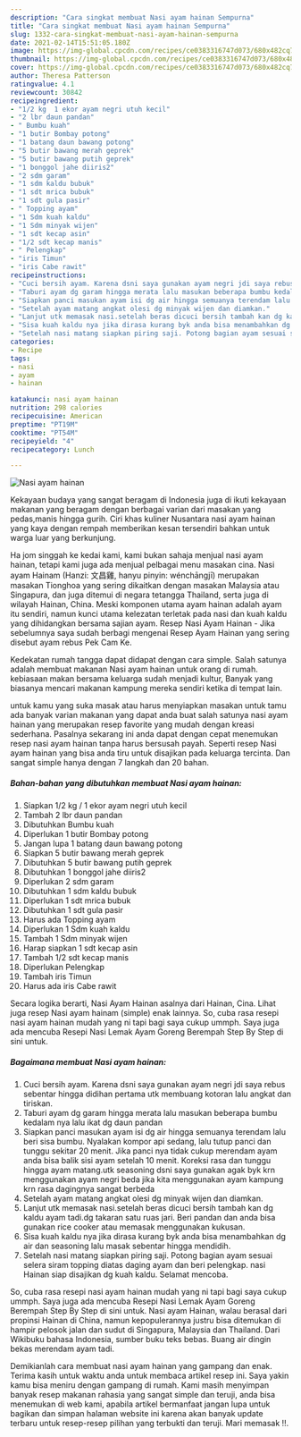 ```yaml
---
description: "Cara singkat membuat Nasi ayam hainan Sempurna"
title: "Cara singkat membuat Nasi ayam hainan Sempurna"
slug: 1332-cara-singkat-membuat-nasi-ayam-hainan-sempurna
date: 2021-02-14T15:51:05.180Z
image: https://img-global.cpcdn.com/recipes/ce0383316747d073/680x482cq70/nasi-ayam-hainan-foto-resep-utama.jpg
thumbnail: https://img-global.cpcdn.com/recipes/ce0383316747d073/680x482cq70/nasi-ayam-hainan-foto-resep-utama.jpg
cover: https://img-global.cpcdn.com/recipes/ce0383316747d073/680x482cq70/nasi-ayam-hainan-foto-resep-utama.jpg
author: Theresa Patterson
ratingvalue: 4.1
reviewcount: 30842
recipeingredient:
- "1/2 kg  1 ekor ayam negri utuh kecil"
- "2 lbr daun pandan"
- " Bumbu kuah"
- "1 butir Bombay potong"
- "1 batang daun bawang potong"
- "5 butir bawang merah geprek"
- "5 butir bawang putih geprek"
- "1 bonggol jahe diiris2"
- "2 sdm garam"
- "1 sdm kaldu bubuk"
- "1 sdt mrica bubuk"
- "1 sdt gula pasir"
- " Topping ayam"
- "1 Sdm kuah kaldu"
- "1 Sdm minyak wijen"
- "1 sdt kecap asin"
- "1/2 sdt kecap manis"
- " Pelengkap"
- "iris Timun"
- "iris Cabe rawit"
recipeinstructions:
- "Cuci bersih ayam. Karena dsni saya gunakan ayam negri jdi saya rebus sebentar hingga didihan pertama utk membuang kotoran lalu angkat dan tiriskan."
- "Taburi ayam dg garam hingga merata lalu masukan beberapa bumbu kedalam nya lalu ikat dg daun pandan"
- "Siapkan panci masukan ayam isi dg air hingga semuanya terendam lalu beri sisa bumbu. Nyalakan kompor api sedang, lalu tutup panci dan tunggu sekitar 20 menit. Jika panci nya tidak cukup merendam ayam anda bisa balik sisi ayam setelah 10 menit. Koreksi rasa dan tunggu hingga ayam matang.utk seasoning dsni saya gunakan agak byk krn menggunakan ayam negri beda jika kita menggunakan ayam kampung krn rasa dagingnya sangat berbeda"
- "Setelah ayam matang angkat olesi dg minyak wijen dan diamkan."
- "Lanjut utk memasak nasi.setelah beras dicuci bersih tambah kan dg kaldu ayam tadi.dg takaran satu ruas jari. Beri pandan dan anda bisa gunakan rice cooker atau memasak menggunakan kukusan."
- "Sisa kuah kaldu nya jika dirasa kurang byk anda bisa menambahkan dg air dan seasoning lalu masak sebentar hingga mendidih."
- "Setelah nasi matang siapkan piring saji. Potong bagian ayam sesuai selera siram topping diatas daging ayam dan beri pelengkap. nasi Hainan siap disajikan dg kuah kaldu. Selamat mencoba."
categories:
- Recipe
tags:
- nasi
- ayam
- hainan

katakunci: nasi ayam hainan 
nutrition: 298 calories
recipecuisine: American
preptime: "PT19M"
cooktime: "PT54M"
recipeyield: "4"
recipecategory: Lunch

---
```



![Nasi ayam hainan](https://img-global.cpcdn.com/recipes/ce0383316747d073/680x482cq70/nasi-ayam-hainan-foto-resep-utama.jpg)

Kekayaan budaya yang sangat beragam di Indonesia juga di ikuti kekayaan makanan yang beragam dengan berbagai varian dari masakan yang pedas,manis hingga gurih. Ciri khas kuliner Nusantara nasi ayam hainan yang kaya dengan rempah memberikan kesan tersendiri bahkan untuk warga luar yang berkunjung.


Ha jom singgah ke kedai kami, kami bukan sahaja menjual nasi ayam hainan, tetapi kami juga ada menjual pelbagai menu masakan cina. Nasi ayam Hainam (Hanzi: 文昌雞, hanyu pinyin: wénchāngjī) merupakan masakan Tionghoa yang sering dikaitkan dengan masakan Malaysia atau Singapura, dan juga ditemui di negara tetangga Thailand, serta juga di wilayah Hainan, China. Meski komponen utama ayam hainan adalah ayam itu sendiri, namun kunci utama kelezatan terletak pada nasi dan kuah kaldu yang dihidangkan bersama sajian ayam. Resep Nasi Ayam Hainan - Jika sebelumnya saya sudah berbagi mengenai Resep Ayam Hainan yang sering disebut ayam rebus Pek Cam Ke.

Kedekatan rumah tangga dapat didapat dengan cara simple. Salah satunya adalah membuat makanan Nasi ayam hainan untuk orang di rumah. kebiasaan makan bersama keluarga sudah menjadi kultur, Banyak yang biasanya mencari makanan kampung mereka sendiri ketika di tempat lain.

untuk kamu yang suka masak atau harus menyiapkan masakan untuk tamu ada banyak varian makanan yang dapat anda buat salah satunya nasi ayam hainan yang merupakan resep favorite yang mudah dengan kreasi sederhana. Pasalnya sekarang ini anda dapat dengan cepat menemukan resep nasi ayam hainan tanpa harus bersusah payah.
Seperti resep Nasi ayam hainan yang bisa anda tiru untuk disajikan pada keluarga tercinta. Dan sangat simple hanya dengan 7 langkah dan 20 bahan.


<!--inarticleads1-->

##### Bahan-bahan yang dibutuhkan membuat Nasi ayam hainan:

1. Siapkan 1/2 kg / 1 ekor ayam negri utuh kecil
1. Tambah 2 lbr daun pandan
1. Dibutuhkan  Bumbu kuah
1. Diperlukan 1 butir Bombay potong
1. Jangan lupa 1 batang daun bawang potong
1. Siapkan 5 butir bawang merah geprek
1. Dibutuhkan 5 butir bawang putih geprek
1. Dibutuhkan 1 bonggol jahe diiris2
1. Diperlukan 2 sdm garam
1. Dibutuhkan 1 sdm kaldu bubuk
1. Diperlukan 1 sdt mrica bubuk
1. Dibutuhkan 1 sdt gula pasir
1. Harus ada  Topping ayam
1. Diperlukan 1 Sdm kuah kaldu
1. Tambah 1 Sdm minyak wijen
1. Harap siapkan 1 sdt kecap asin
1. Tambah 1/2 sdt kecap manis
1. Diperlukan  Pelengkap
1. Tambah iris Timun
1. Harus ada iris Cabe rawit


Secara logika berarti, Nasi Ayam Hainan asalnya dari Hainan, Cina. Lihat juga resep Nasi ayam hainam (simple) enak lainnya. So, cuba rasa resepi nasi ayam hainan mudah yang ni tapi bagi saya cukup ummph. Saya juga ada mencuba Resepi Nasi Lemak Ayam Goreng Berempah Step By Step di sini untuk. 

<!--inarticleads2-->

##### Bagaimana membuat  Nasi ayam hainan:

1. Cuci bersih ayam. Karena dsni saya gunakan ayam negri jdi saya rebus sebentar hingga didihan pertama utk membuang kotoran lalu angkat dan tiriskan.
1. Taburi ayam dg garam hingga merata lalu masukan beberapa bumbu kedalam nya lalu ikat dg daun pandan
1. Siapkan panci masukan ayam isi dg air hingga semuanya terendam lalu beri sisa bumbu. Nyalakan kompor api sedang, lalu tutup panci dan tunggu sekitar 20 menit. Jika panci nya tidak cukup merendam ayam anda bisa balik sisi ayam setelah 10 menit. Koreksi rasa dan tunggu hingga ayam matang.utk seasoning dsni saya gunakan agak byk krn menggunakan ayam negri beda jika kita menggunakan ayam kampung krn rasa dagingnya sangat berbeda
1. Setelah ayam matang angkat olesi dg minyak wijen dan diamkan.
1. Lanjut utk memasak nasi.setelah beras dicuci bersih tambah kan dg kaldu ayam tadi.dg takaran satu ruas jari. Beri pandan dan anda bisa gunakan rice cooker atau memasak menggunakan kukusan.
1. Sisa kuah kaldu nya jika dirasa kurang byk anda bisa menambahkan dg air dan seasoning lalu masak sebentar hingga mendidih.
1. Setelah nasi matang siapkan piring saji. Potong bagian ayam sesuai selera siram topping diatas daging ayam dan beri pelengkap. nasi Hainan siap disajikan dg kuah kaldu. Selamat mencoba.


So, cuba rasa resepi nasi ayam hainan mudah yang ni tapi bagi saya cukup ummph. Saya juga ada mencuba Resepi Nasi Lemak Ayam Goreng Berempah Step By Step di sini untuk. Nasi ayam Hainan, walau berasal dari propinsi Hainan di China, namun kepopulerannya justru bisa ditemukan di hampir pelosok jalan dan sudut di Singapura, Malaysia dan Thailand. Dari Wikibuku bahasa Indonesia, sumber buku teks bebas. Buang air dingin bekas merendam ayam tadi. 

Demikianlah cara membuat nasi ayam hainan yang gampang dan enak. Terima kasih untuk waktu anda untuk membaca artikel resep ini. Saya yakin kamu bisa meniru dengan gampang di rumah. Kami masih menyimpan banyak resep makanan rahasia yang sangat simple dan teruji, anda bisa menemukan di web kami, apabila artikel bermanfaat jangan lupa untuk bagikan dan simpan halaman website ini karena akan banyak update terbaru untuk resep-resep pilihan yang terbukti dan teruji. Mari memasak !!. 
